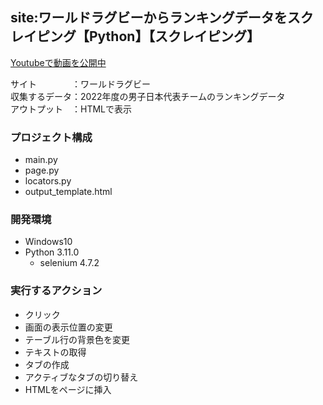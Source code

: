 ## site:ワールドラグビーからランキングデータをスクレイピング【Python】【スクレイピング】

[Youtubeで動画を公開中](https://youtu.be/Va2S5cBCKJ8)

サイト　　　　：ワールドラグビー<br>
収集するデータ：2022年度の男子日本代表チームのランキングデータ<br>
アウトプット　：HTMLで表示

### プロジェクト構成
- main.py
- page.py
- locators.py
- output_template.html

### 開発環境
- Windows10
- Python 3.11.0
  - selenium 4.7.2

### 実行するアクション
- クリック
- 画面の表示位置の変更
- テーブル行の背景色を変更
- テキストの取得
- タブの作成
- アクティブなタブの切り替え
- HTMLをページに挿入
